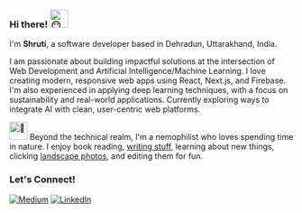 ### Hi there! <img src="https://fonts.gstatic.com/s/e/notoemoji/latest/1f636_200d_1f32b_fe0f/512.gif" alt="😶" width="32" height="32">

I'm **Shruti**, a software developer based in Dehradun, Uttarakhand, India.

I am passionate about building impactful solutions at the intersection of Web Development and Artificial Intelligence/Machine Learning. I love creating modern, responsive web apps using React, Next.js, and Firebase. I'm also experienced in applying deep learning techniques, with a focus on sustainability and real-world applications. Currently exploring ways to integrate AI with clean, user-centric web platforms.

<img src="https://fonts.gstatic.com/s/e/notoemoji/latest/1f331/512.gif" alt="🌱" width="32" height="32"> Beyond the technical realm, I'm a nemophilist who loves spending time in nature. I enjoy book reading, [writing stuff](https://medium.com/@semwalshruti450), learning about new things, clicking [landscape photos](https://vsco.co/shrutisemwal/gallery), and editing them for fun.

### Let's Connect! 
[<img alt="Medium" src="https://img.shields.io/badge/Medium-%23000000.svg?&style=for-the-badge&logo=Medium&logoColor=white" />](https://medium.com/@semwalshruti450)
[<img alt="LinkedIn" src="https://img.shields.io/badge/LinkedIn-%230E76A8.svg?&style=for-the-badge&logo=LinkedIn&logoColor=white" />](https://www.linkedin.com/in/shrutisemwal/)

